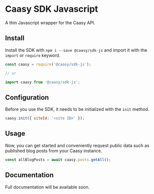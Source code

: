 # Caasy SDK Javascript

A thin Javascript wrapper for the Caasy API.

## Install

Install the SDK with `npm i --save @caasy/sdk-js` and import it with the `import` or `require` keyword.

```javascript
const caasy = require('@caasy/sdk-js');

// or

import caasy from '@caasy/sdk-js';
```

## Configuration

Before you use the SDK, it needs to be initialized with the `init` method.

```javascript
caasy.init({ siteId: '<site ID>' });
```

## Usage

Now, you can get started and conveniently request public data such as published blog posts from your Caasy instance.

```javascript
const allBlogPosts = await caasy.posts.getAll();
```

## Documentation

Full documentation will be available soon.
